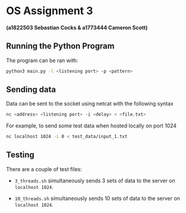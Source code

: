 # OS Assignment 3 
#### (a1822503 Sebastian Cocks & a1773444 Cameron Scott)

## Running the Python Program
The program can be ran with:

```bash
python3 main.py -l <listening port> -p <pattern>
```
## Sending data
Data can be sent to the socket using netcat with the following syntax
```bash
nc <address> <listening port> -i <delay> < <file.txt>
```
For example, to send some test data when hosted locally on port 1024
```bash
nc localhost 1024 -i 0 < test_data/input_1.txt
```

## Testing
There are a couple of test files:

- `3_threads.sh` simultaneously sends 3 sets of data to the server on `localhost 1024`.

- `10_threads.sh` simultaneously sends 10 sets of data to the server on `localhost 1024`.